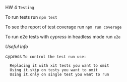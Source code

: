 HW 4  `Testing`

To run tests run `npm test`

To see the report of test coverage run `npm run coverage`

To run e2e tests with *cypress* in headless mode run `e2e`




*Useful Info*

cypress
  `To control the test run use:`  
  ```
    Replacing it with xit tests you want to omit
    Using it.skip on tests you want to omit
    Using it.only on single test you want to run
  ```